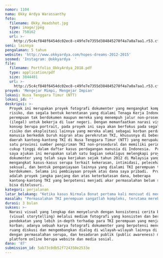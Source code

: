 ```yaml
---
nomor: 1104
nama: Okky Ardya Warassanthy
foto:
  filename: Okky_Headshot.jpg
  type: image/jpeg
  size: 758162
  url: >-
    http://5c4cf848f6454dc02ec8-c49fe7e7355d384845270f4a7a0a7aa1.r53.cf2.rackcdn.com/44e80d60-fe3f-4724-a55a-fa6fd49ada4f/Okky_Headshot.jpg
seni: lainnya
pengalaman: 5 tahun
website: 'http://www.okkyardya.com/hopes-dreams-2012-2015'
sosmed: 'Instagram: @okkyardya  '
file:
  filename: Portfolio_OkkyArdya_2018.pdf
  type: application/pdf
  size: 3844481
  url: >-
    http://5c4cf848f6454dc02ec8-c49fe7e7355d384845270f4a7a0a7aa1.r53.cf2.rackcdn.com/0f098053-067e-4d35-b70d-a3a670e46d64/Portfolio_OkkyArdya_2018.pdf
proyek: 'Mengejar Mimpi, Mengejar Impian'
lokasi: Nusa Tenggara Timur (NTT)
lokasi_id: ''
deskripsi: >-
  Proyek ini merupakan proyek fotografi dokumenter yang mengangkat komplesitas,
  risiko, dan segala bentuk kerentanan yang dialami Tenaga Kerja Indonesia (TKI)
  perempuan tak berdokumen maupun mereka yang menempuh jalur non-prosedural
  (ilegal) untuk bekerja di luar negeri. Dengan memanfaatkan narasi visual dan
  konsep berupa portrait, pada proyek ini saya akan berfokus pada segala bentuk
  risiko dan eksploitasi lainnya yang mereka alami sebagai korban perdagangan
  manusia berkedok buruh migran atau perekrutan TKI, khususnya di beberapa
  daerah kantong-kantong TKI di Nusa Tenggara Timur (NTT) yang merupakan salah
  satu provinsi sumber pengiriman TKI non-prosedural dan memiliki peringkat yang
  cukup tinggi dalam daftar kasus perdagangan manusia di Indonesia.  Proyek yang
  saya ajukan ini merupakan salah satu bagian sekaligus melengkapi proyek
  dokumenter yang telah saya kerjakan sejak tahun 2012 di Malaysia yang juga
  mengangkat kasus-kasus serupa terkait kekerasan, intimidasi, pelecehan
  seksual, dan bentuk penganiayaan lainnya yang dialami TKI perempuan tak
  berdokumen. Selama ini pembiayaan proyek atas dana saya pribadi.  Proyek ini
  adalah proyek jangka panjang dan atas keterbatasan dana, beberapa
  kantong-kantong TKI yang berpotensi menjadi akar permasalahan belum sepenuhnya
  bisa ditelusuri.
kategori: perjalanan
latar_belakang: "Ketika kasus Nirmala Bonat pertama kali mencuat di media pada tahun 2004, saya masih menjalani awal karier di tahun kedua bekerja di media. Nirmala Bonat adalah TKI asal NTT yang disiksa majikannya di Malaysia. Memori visual saya masih merekam jelas foto-foto mengenaskan Nirmala Bonat dengan beberapa luka fisik di wajah dan tubuhnya. Pada tahun 2012, saya memiliki kesempatan bertemu dengan beberapa TKI perempuan tak berdokumen (terkadang mereka disebut TKI ilegal) di Malaysia yang menuturkan berbagai kekerasan yang pernah mereka alami. Ingatan saya kembali pada foto-foto Nirmala Bonat beberapa tahun silam. Sejak saat itu saya tertarik untuk mencari tahu lebih dalam terhadap isu ini. Selama ini sumber peliputan maupun referensi konten visual yang memetakan sumber permasalahan TKI perempuan masih sangat minim, bahkan underreported. Publik, media, maupun beberapa institusi terkait hanya menaruh perhatian serius ketika kekerasan pada TKI perempuan telah terjadi. Kasus serupa terus terulang, kadang pemberitaannya  menguap dan terlupakan, kecuali oleh lembaga /organisasi tertentu yang memang bergerak di ranah kasus-kasus kekerasan pada perempuan atau buruh migran. Saya meyakini, konten visual disertai penelitian dan pemetaan masalah yang komprehensif bisa memberikan peluang untuk terus membangkitkan kesadaran akan isu ini di tengah-tengah corak masyarakat kita yang terlalu pemaaf dan pelupa.\r\n"
masalah: "Permasalahan TKI perempuan sangatlah kompleks, terutama mereka yang tak berdokumen atau bekerja secara ilegal melalui jalur non-prosedural. Kasus-kasus kekerasan, pelecehan seksual, intimidasi, penyiksaan bahkan kematian yang dialami TKI perempuan saat berada di negara penempatan, hanyalah satu dari rangkaian panjang yang sebetulnya bermula dari daerah asal pengiriman saat perekrutan. Isu perlindungan, kekerasan atau penyiksaan, serta posisi yang tidak seimbang yang dialami TKI perempuan selama ini memang selalu menjadi masalah yang menarik perhatian publik dan media, namun sangatlah penting untuk melakukan penelusuran ke lapangan di daerah/provinsi asal pengiriman (dalam hal ini NTT) untuk mendapatkan pemahaman akan kondisi sosial ekonomi, latar belakang, faktor keluarga, maupun segala keputusan dibalik keterpaksaan pilihan yang diambil para perempuan calon TKI maupun para korban yang membawa mereka ke dalam pusaran perbudakan modern. Permasalahan yang sama dan berulang selama hampir dua dekade menunjukkan adanya problem sistematik yang bukan sekadar kemiskinan semata, namun melibatkan banyak pihak terkait. \r\n"
durasi: 3 bulan
sukses: >-
  Narasi visual yang lengkap dan menyeluruh dengan konsistensi cerita bertutur
  (visual storytelling) melalui medium fotografi yang konsisten dan berkualitas;
  pendekatan yang lebih in-depth terhadap para TKI perempuan yang menjadi
  korban; adanya sebuah karya fotografi dokumenter yang berpotensi menciptakan
  ruang diskusi dan mengembangkan dialog di wilayah-wilayah lainnya di Indonesia
  dengan permasalahan serupa, dan kesadaran publik (public awareness) melalui
  platform online berupa website dan media sosial. 
dana: '87'
submission_id: 5ab73c0db52f724350e2533e
---
```

